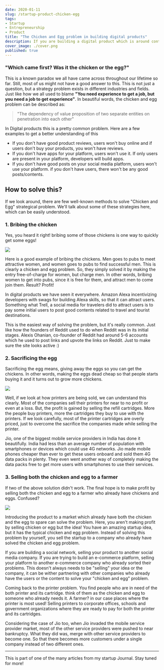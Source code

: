 ```yaml
---
date: 2020-01-11
slug: /startup-product-chicken-egg
tags:
- Startup
- Entrepreneurship
- Product
title: "The Chicken and Egg problem in building digital products"
description: If you are building a digital product which is around content generated by users, you might come across this infamous issue of the chicken and egg. You won't have users till you have contents and you wont have content till you have users.
cover_image: ./cover.png
published: true
---
```

### "Which came first? Was it the chicken or the egg?"

This is a known paradox we all have came across throughout our lifetime so far. Still, most of us might not have a good answer to this. This is not just a question, but a strategy problem exists in different industries and fields. Just like how we all used to blame **"You need experience to get a job, but you need a job to get experience"**. In beautiful words, the chicken and egg problem can be described as:
> "The dependency of value proposition of two separate entities on penetration into each other"

In Digital products this is a pretty common problem. Here are a few examples to get a better understanding of this
- If you don't have good product reviews, users won't buy online and if users don't buy your products, you won't have reviews.
- If you don't have apps for your platform, users won't use it. If only users are present in your platform, developers will build apps.
- If you don't have good posts on your social media platform, users won't use your platform. if you don't have users, there won't be any good posts/contents.

## How to solve this?
If we look around, there are few well-known methods to solve "Chicken and Egg" strategical problem. We'll talk about some of these strategies here, which can be easily understood.

###  1. Bribing the chicken
Yes, you heard it right! bribing some of those chickens is one way to quickly get some eggs!

<image src="./chicken-meme.jpg"/>

Here is a good example of bribing the chickens. Men goes to pubs to meet attractive women, and women goes to pubs to find successful men. This is clearly a chicken and egg problem. So, they simply solved it by making the entry free-of-charge for women, but charge men. In other words, bribing women to get into pubs, since it is free for them, and attract men to come join them. Result? Profit!

In digital products we have seen it everywhere. Amazon Alexa incentivizing developers with swags for building Alexa skills, so that it can attract users. Something what Trell, a social media for travelers did to attract users is to pay some initial users to post good contents related to travel and tourist destinations. 

This is the easiest way of solving the problem, but it's really common. Just like how the founders of Reddit used to do when Reddit was in its initial stages. Alexis Ohanian, co-founder of Reddit had around 5-6 accounts which he used to post links and upvote the links on Reddit. Just to make sure the site looks active :)

### 2. Sacrificing the egg
Sacrificing the egg means, giving away the eggs so you can get the chickens. In other words, making the eggs dead cheap so that people starts buying it and it turns out to grow more chickens. 

<image src="./egg.jpg">

Well, if we look at how printers are being sold, we can understand this clearly. Most of the companies sell their printers for near to no profit or even at a loss. But, the profit is gained by selling the refill cartridges. More the people buy printers, more the cartridges they buy to use with the printers. If we look carefully, most of the printer cartridges are overly priced, just to overcome the sacrifice the companies made while selling the printer.

Jio, one of the biggest mobile service providers in India has done it beautifully. India had less than an average number of population with smartphones or devices which could use 4G networks. Jio made mobile phones cheaper than ever to get these users onboard and sold them 4G data packs in plenty. They even went another way of completely making the data packs free to get more users with smartphones to use their services.

### 3. Selling both the chicken and egg to a farmer
If two of the above solution didn't work. The final hope is to make profit by selling both the chicken and egg to a farmer who already have chickens and eggs. Confused?

<image src="./pepe-silvia.jpg">

Introducing the product to a market which already have both the chicken and the egg to spare can solve the problem. Here, you aren't making profit by selling chicken or egg but the idea! You have an amazing startup idea, but it has the typical chicken and egg problem. Instead of solving this problem by yourself, you sell the startup to a company who already have solved the chicken and egg problem.

If you are building a social network, selling your product to another social media company. If you are trying to build an e-commerce platform, selling your platform to another e-commerce company who already sorted their problems. This doesn't always needs to be "selling" your idea or the company, it can be wither partnering with other companies who already have the users or the content to solve your "chicken and egg" problem.

Coming back to the printer problem. You find people who are in need of the both printer and its cartridge. think of them as the chicken and egg to someone who already needs it. A farmer? in our case places where the printer is most used! Selling printers to corporate offices, schools and government organizations where they are ready to pay for both the printer and its cartridges.

Considering the case of Jio too, when Jio invaded the mobile service provider market, most of the other service providers were pushed to near bankruptcy. What they did was, merge with other service providers to become one. So that there becomes more customers under a single company instead of two different ones.

<hr/>

This is part of one of the many articles from my startup Journal. Stay tuned for more!